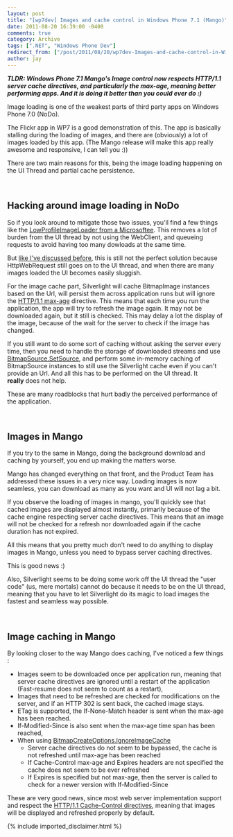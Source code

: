 ```yaml
---
layout: post
title: "[wp7dev] Images and cache control in Windows Phone 7.1 (Mango)"
date: 2011-08-20 16:39:00 -0400
comments: true
category: Archive
tags: [".NET", "Windows Phone Dev"]
redirect_from: ["/post/2011/08/20/wp7dev-Images-and-cache-control-in-Windows-Phone-71-Mango.aspx", "/post/2011/08/20/wp7dev-images-and-cache-control-in-windows-phone-71-mango.aspx"]
author: jay
---
```

<!-- more -->
<p><strong><em>TLDR: Windows Phone 7.1 Mango's Image control now&nbsp;respects HTTP/1.1 server cache directives, and particularly the max-age, meaning better performing apps. And it is doing it better than you could ever do&nbsp;:)</em></strong></p>
<p>Image loading&nbsp;is one of the weakest parts of third party apps on Windows Phone 7.0 (NoDo).</p>
<p>The Flickr app in WP7 is a good demonstration of this. The app is basically stalling during the loading of images, and there are (obviously) a lot of images loaded by this app. (The Mango release will make this app really awesome and responsive, I can tell you :))</p>
<p>There are two main reasons for this, being&nbsp;the image loading happening on the UI Thread and&nbsp;partial cache persistence.</p>
<p>&nbsp;</p>
<h2>Hacking around image loading in NoDo</h2>
<p>So if you look around to mitigate those two issues, you'll find a few things like the <a href="http://blogs.msdn.com/b/delay/archive/2010/09/02/keep-a-low-profile-lowprofileimageloader-helps-the-windows-phone-7-ui-thread-stay-responsive-by-loading-images-in-the-background.aspx">LowProfileImageLoader from a Microsoftee</a>. This removes a lot of burden from the UI thread by not&nbsp;using the WebClient, and&nbsp;queueing requests to avoid having too many dowloads at the same time.</p>
<p>But <a href="http://jaylee.org/post/2011/04/22/WP7-HttpWebRequest-and-the-Flickr-app-Black-Screen-issue.aspx">like I've discussed before</a>, this is still not&nbsp;the perfect solution because HttpWebRequest still goes on to the UI thread, and when there are many images loaded the UI becomes easily sluggish.</p>
<p>For the image cache part, Silverlight will cache BitmapImage instances based on the Url, will persist&nbsp;them across application runs but will ignore the <a href="http://www.w3.org/Protocols/rfc2616/rfc2616-sec14.html#sec14.9.3">HTTP/1.1 max-age</a> directive. This means that each time you run the application, the app will try to refresh the image again. It may not be downloaded again, but it still is checked. This may delay a lot the display of the image, because of the wait for the server to check if the image has changed.</p>
<p>If you still want to do some sort of caching without asking the server every time, then you need to handle the storage of downloaded streams and use <a href="http://msdn.microsoft.com/en-us/library/system.windows.media.imaging.bitmapsource.setsource(v=vs.95).aspx">BitmapSource.SetSource</a>, and perform some in-memory caching of BitmapSource instances to still use the Silverlight cache even if you can't provide an Url. And all this has to be performed on the UI thread. It <strong>really</strong>&nbsp;does not help.</p>
<p>These are many roadblocks that hurt badly the perceived performance of the application.</p>
<p>&nbsp;</p>
<h2>Images in Mango</h2>
<p>If you try to the same in Mango, doing the background download and caching by yourself, you end up making the matters worse.</p>
<p>Mango has changed everything on that front, and the Product Team has addressed these issues in a very nice way. Loading images is now seamless, you can download as many as you want and UI will not lag a bit.</p>
<p>If you observe the loading of images in mango, you'll quickly see that cached images are displayed almost instantly, primarily because of the cache engine respecting server cache directives. This means that an image will not be checked for a refresh nor downloaded again if the cache duration has not expired.</p>
<p>All this&nbsp;means that you pretty much don't need to do anything to display images in Mango, unless you need to bypass server caching directives.</p>
<p>This is good news :)</p>
<p>Also, Silverlight seems to be doing some work off&nbsp;the UI thread the "user code" (us,&nbsp;mere&nbsp;mortals)&nbsp;cannot do because it needs to be on the UI thread, meaning that you have to let Silverlight do its magic to load images the fastest and seamless way possible.</p>
<p>&nbsp;</p>
<h2>Image caching in Mango</h2>
<p>By looking closer to the way Mango does caching, I've noticed a few things :</p>
<ul>
<li>Images seem to be downloaded once per application run, meaning that server cache directives are ignored until a restart of the application (Fast-resume does not seem to count as a restart),</li>
<li>Images that need to be refreshed are checked for modifications on the server, and if an HTTP 302 is sent back, the cached image stays.</li>
<li>ETag is supported, the If-None-Match header is sent when the max-age has been reached.</li>
<li>If-Modified-Since is also sent when the max-age time span has been reached,</li>
<li>When using <a href="http://msdn.microsoft.com/en-us/library/system.windows.media.imaging.bitmapcreateoptions(v=vs.96).aspx">BitmapCreateOptions.IgnoreImageCache</a>
<ul>
<li>Server cache directives do not seem to be bypassed, the cache is not refreshed until max-age has been reached</li>
<li>If Cache-Control max-age and Expires headers are not specified the cache does not seem to be ever refreshed</li>
<li>If Expires is specified but not max-age, then the server is called to check for a newer version with If-Modified-Since</li>
</ul>
</li>
</ul>
<p>These are very good news, since most web server implementation support and respect the <a href="http://www.w3.org/Protocols/rfc2616/rfc2616-sec14.html#sec14.9.4">HTTP/1.1 Cache-Control directives</a>, meaning that images will be displayed and refreshed properly by default.</p>
{% include imported_disclaimer.html %}
